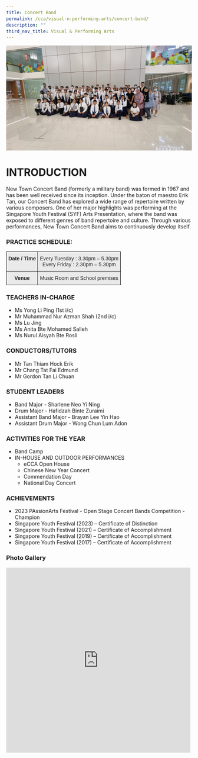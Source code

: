 ```yaml
---
title: Concert Band
permalink: /cca/visual-n-performing-arts/concert-band/
description: ""
third_nav_title: Visual & Performing Arts
---
```

![Band Group Photo](/images/band%20group%20photo.jpg)
# INTRODUCTION

New Town Concert Band (formerly a military band) was formed in 1967 and has been well received since its inception. Under the baton of maestro Erik Tan, our Concert Band has explored a wide range of repertoire written by various composers. One of her major highlights was performing at the Singapore Youth Festival (SYF) Arts Presentation, where the band was exposed to different genres of band repertoire and culture. Through various performances, New Town Concert Band aims to continuously develop itself.
 
### PRACTICE SCHEDULE:

<style type="text/css">
.tg  {border-collapse:collapse;border-spacing:0;}
.tg td{border-color:black;border-style:solid;border-width:1px;font-family:Arial, sans-serif;font-size:14px;
  overflow:hidden;padding:10px 5px;word-break:normal;}
.tg th{border-color:black;border-style:solid;border-width:1px;font-family:Arial, sans-serif;font-size:14px;
  font-weight:normal;overflow:hidden;padding:10px 5px;word-break:normal;}
.tg .tg-n4qt{background-color:#EAEAEA;color:#222;font-weight:bold;text-align:center;vertical-align:top}
.tg .tg-ii8k{background-color:#EAEAEA;color:#222;text-align:center;vertical-align:top}
</style>
<table class="tg">
<thead>
  <tr>
    <th class="tg-n4qt">Date / Time</th>
    <th class="tg-ii8k">Every Tuesday : 3.30pm – 5.30pm<br>Every Friday : 2.30pm – 5.30pm</th>
  </tr>
</thead>
<tbody>
  <tr>
    <td class="tg-n4qt"> Venue</td>
    <td class="tg-ii8k">Music Room and School premises</td>
  </tr>
</tbody>
</table>

### TEACHERS IN-CHARGE

*   Ms Yong Li Ping (1st i/c)
*   Mr Muhammad Nur Azman Shah (2nd i/c)
*   Ms Lu Jing
*   Ms Anita Bte Mohamed Salleh
*   Ms Nurul Aisyah Bte Rosli

### CONDUCTORS/TUTORS

*   Mr Tan Thiam Hock Erik
*   Mr Chang Tat Fai Edmund
*   Mr Gordon Tan Li Chuan

### STUDENT LEADERS
*   Band Major -&nbsp;Sharlene Neo Yi Ning
*   Drum Major - Hafidzah Binte Zuraimi     
*   Assistant Band Major - Brayan Lee Yin Hao  
*   Assistant Drum Major - Wong Chun Lum Adon


### ACTIVITIES FOR THE YEAR

* Band Camp
* IN-HOUSE AND OUTDOOR PERFORMANCES
	* eCCA Open House
	* Chinese New Year Concert
	* Commendation Day
	* National Day Concert

### ACHIEVEMENTS

* 2023 PAssionArts Festival - Open Stage Concert Bands Competition - Champion
* Singapore Youth Festival (2023) – Certificate of Distinction
* Singapore Youth Festival (2021) – Certificate of Accomplishment
* Singapore Youth Festival (2019) – Certificate of Accomplishment
* Singapore Youth Festival (2017) – Certificate of Accomplishment

### Photo Gallery

<iframe allowfullscreen="true" height="500" width="500" frameborder="0" src="https://docs.google.com/presentation/d/e/2PACX-1vRDUvo2lCOwafTBdVmDyfis7cURu5UG68W-fsI-RYin5zXcA4zIfV5adld9KNwNBEbgQNVglDouNXdn/embed?start=true&amp;loop=true&amp;delayms=3000"></iframe>
